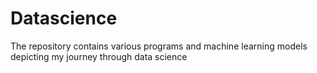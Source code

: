 # Datascience

The repository contains various programs and machine learning models depicting my journey through data science

